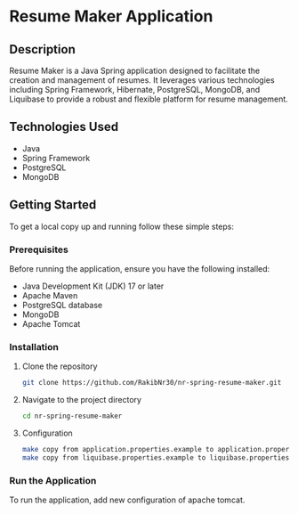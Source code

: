 # Resume Maker Application

## Description

Resume Maker is a Java Spring application designed to facilitate the creation and management of resumes. It leverages
various technologies including Spring Framework, Hibernate, PostgreSQL, MongoDB, and Liquibase to provide a robust and
flexible platform for resume management.

## Technologies Used

- Java
- Spring Framework
- PostgreSQL
- MongoDB

## Getting Started

To get a local copy up and running follow these simple steps:

### Prerequisites

Before running the application, ensure you have the following installed:

- Java Development Kit (JDK) 17 or later
- Apache Maven
- PostgreSQL database
- MongoDB
- Apache Tomcat

### Installation

1. Clone the repository
   ```sh
   git clone https://github.com/RakibNr30/nr-spring-resume-maker.git

2. Navigate to the project directory
   ```sh
   cd nr-spring-resume-maker

3. Configuration
   ```sh
   make copy from application.properties.example to application.properties and configure it properly
   make copy from liquibase.properties.example to liquibase.properties and configure it properly

### Run the Application
   To run the application, add new configuration of apache tomcat.